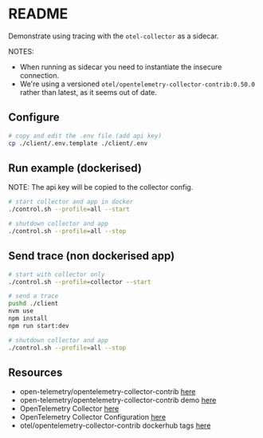 # README

Demonstrate using tracing with the `otel-collector` as a sidecar.  

NOTES:

* When running as sidecar you need to instantiate the insecure connection.  
* We're using a versioned `otel/opentelemetry-collector-contrib:0.50.0` rather than latest, as it seems out of date.

## Configure

```sh
# copy and edit the .env file (add api key)
cp ./client/.env.template ./client/.env
```

## Run example (dockerised)

NOTE: The api key will be copied to the collector config.  

```sh
# start collector and app in docker
./control.sh --profile=all --start 

# shutdown collector and app
./control.sh --profile=all --stop
```

## Send trace (non dockerised app)

```sh
# start with collector only
./control.sh --profile=collector --start 

# send a trace
pushd ./client  
nvm use       
npm install   
npm run start:dev               

# shutdown collector and app
./control.sh --profile=all --stop
```

## Resources

* open-telemetry/opentelemetry-collector-contrib [here](https://github.com/open-telemetry/opentelemetry-collector-contrib)
* open-telemetry/opentelemetry-collector-contrib demo [here](https://github.com/open-telemetry/opentelemetry-collector-contrib/tree/main/examples/demo)
* OpenTelemetry Collector [here](https://docs.honeycomb.io/getting-data-in/otel-collector/)
* OpenTelemetry Collector Configuration [here](https://opentelemetry.io/docs/collector/configuration/)
* otel/opentelemetry-collector-contrib dockerhub tags [here](https://hub.docker.com/r/otel/opentelemetry-collector-contrib/tags)  


